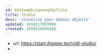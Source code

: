 ```yaml
---
id: kk41wq6bczqomaqk6y7c1ne
title: Studio
desc: 'visualize your domain objects'
updated: 1699217003909
created: 1699216958168
---
```


- url: https://start.jhipster.tech/jdl-studio/
- 